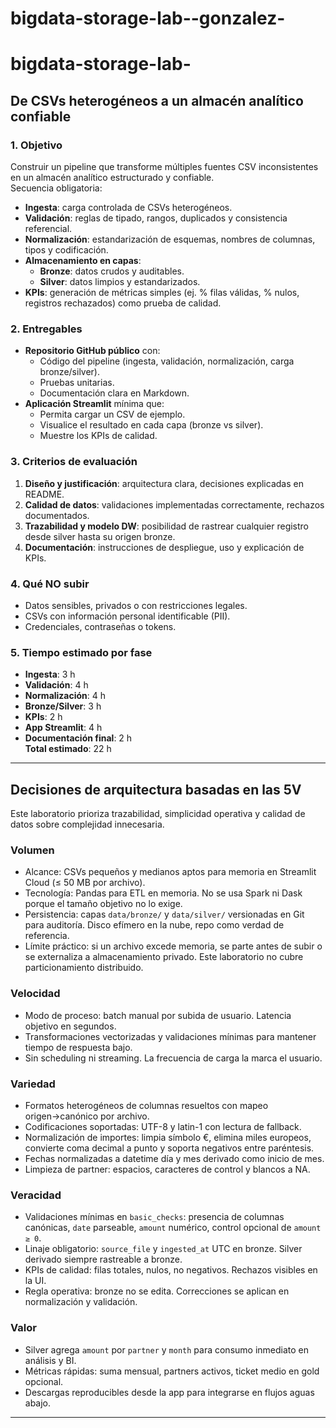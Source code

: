 # bigdata-storage-lab--gonzalez-

# bigdata-storage-lab-<apellido>

## De CSVs heterogéneos a un almacén analítico confiable

### 1. Objetivo
Construir un pipeline que transforme múltiples fuentes CSV inconsistentes en un almacén analítico estructurado y confiable.  
Secuencia obligatoria:
- **Ingesta**: carga controlada de CSVs heterogéneos.  
- **Validación**: reglas de tipado, rangos, duplicados y consistencia referencial.  
- **Normalización**: estandarización de esquemas, nombres de columnas, tipos y codificación.  
- **Almacenamiento en capas**:  
  - **Bronze**: datos crudos y auditables.  
  - **Silver**: datos limpios y estandarizados.  
- **KPIs**: generación de métricas simples (ej. % filas válidas, % nulos, registros rechazados) como prueba de calidad.

### 2. Entregables
- **Repositorio GitHub público** con:
  - Código del pipeline (ingesta, validación, normalización, carga bronze/silver).  
  - Pruebas unitarias.  
  - Documentación clara en Markdown.  
- **Aplicación Streamlit** mínima que:
  - Permita cargar un CSV de ejemplo.  
  - Visualice el resultado en cada capa (bronze vs silver).  
  - Muestre los KPIs de calidad.  

### 3. Criterios de evaluación
1. **Diseño y justificación**: arquitectura clara, decisiones explicadas en README.  
2. **Calidad de datos**: validaciones implementadas correctamente, rechazos documentados.  
3. **Trazabilidad y modelo DW**: posibilidad de rastrear cualquier registro desde silver hasta su origen bronze.  
4. **Documentación**: instrucciones de despliegue, uso y explicación de KPIs.  

### 4. Qué NO subir
- Datos sensibles, privados o con restricciones legales.  
- CSVs con información personal identificable (PII).  
- Credenciales, contraseñas o tokens.  

### 5. Tiempo estimado por fase
- **Ingesta**: 3 h  
- **Validación**: 4 h  
- **Normalización**: 4 h  
- **Bronze/Silver**: 3 h  
- **KPIs**: 2 h  
- **App Streamlit**: 4 h  
- **Documentación final**: 2 h  
**Total estimado**: 22 h

---



## Decisiones de arquitectura basadas en las 5V

Este laboratorio prioriza trazabilidad, simplicidad operativa y calidad de datos sobre complejidad innecesaria.

### Volumen
- Alcance: CSVs pequeños y medianos aptos para memoria en Streamlit Cloud (≤ 50 MB por archivo).
- Tecnología: Pandas para ETL en memoria. No se usa Spark ni Dask porque el tamaño objetivo no lo exige.
- Persistencia: capas `data/bronze/` y `data/silver/` versionadas en Git para auditoría. Disco efímero en la nube, repo como verdad de referencia.
- Límite práctico: si un archivo excede memoria, se parte antes de subir o se externaliza a almacenamiento privado. Este laboratorio no cubre particionamiento distribuido.

### Velocidad
- Modo de proceso: batch manual por subida de usuario. Latencia objetivo en segundos.
- Transformaciones vectorizadas y validaciones mínimas para mantener tiempo de respuesta bajo.
- Sin scheduling ni streaming. La frecuencia de carga la marca el usuario.

### Variedad
- Formatos heterogéneos de columnas resueltos con mapeo origen→canónico por archivo.
- Codificaciones soportadas: UTF-8 y latin-1 con lectura de fallback.
- Normalización de importes: limpia símbolo €, elimina miles europeos, convierte coma decimal a punto y soporta negativos entre paréntesis.
- Fechas normalizadas a datetime día y mes derivado como inicio de mes.
- Limpieza de partner: espacios, caracteres de control y blancos a NA.

### Veracidad
- Validaciones mínimas en `basic_checks`: presencia de columnas canónicas, `date` parseable, `amount` numérico, control opcional de `amount ≥ 0`.
- Linaje obligatorio: `source_file` y `ingested_at` UTC en bronze. Silver derivado siempre rastreable a bronze.
- KPIs de calidad: filas totales, nulos, no negativos. Rechazos visibles en la UI.
- Regla operativa: bronze no se edita. Correcciones se aplican en normalización y validación.

### Valor
- Silver agrega `amount` por `partner` y `month` para consumo inmediato en análisis y BI.
- Métricas rápidas: suma mensual, partners activos, ticket medio en gold opcional.
- Descargas reproducibles desde la app para integrarse en flujos aguas abajo.

---


